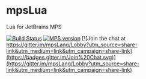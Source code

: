 # mpsLua
Lua for JetBrains MPS

[![Build Status](https://travis-ci.org/mpslang/mpsPHP.svg?branch=master)](https://travis-ci.org/mpslang/mpsLua)
[![MPS version](https://img.shields.io/badge/MPS%20version-3.3.5-yellow.svg)]()
[![Join the chat at https://gitter.im/mpsLang/Lobby?utm_source=share-link&utm_medium=link&utm_campaign=share-link](https://badges.gitter.im/Join%20Chat.svg)](https://gitter.im/mpsLang/Lobby?utm_source=share-link&utm_medium=link&utm_campaign=share-link)
